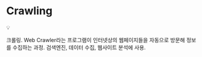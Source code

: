 # Crawling

<aside>
💡

크롤링.
Web Crawler라는 프로그램이 인터넷상의 웹페이지들을 자동으로 방문해 정보를 수집하는 과정.
검색엔진, 데이터 수집, 웹사이트 분석에 사용.

</aside>